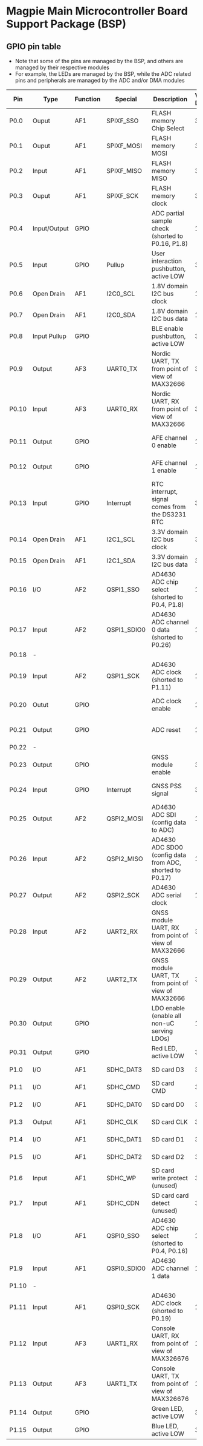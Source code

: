 # Magpie Main Microcontroller Board Support Package (BSP)

## GPIO pin table

- Note that some of the pins are managed by the BSP, and others are managed by their respective modules
- For example, the LEDs are managed by the BSP, while the ADC related pins and peripherals are managed by the ADC and/or DMA modules

| Pin  | Type | Function | Special | Description | Voltage Domain | Managed By |
|------|------|----------|---------|-------------|----------------|------------|
| P0.0 | Ouput | AF1 | SPIXF_SSO | FLASH memory Chip Select | 3.3V | TODO |
| P0.1 | Ouput | AF1 | SPIXF_MOSI | FLASH memory MOSI | 3.3V | TODO |
| P0.2 | Input | AF1 | SPIXF_MISO | FLASH memory MISO | 3.3V | TODO |
| P0.3| Ouput | AF1 | SPIXF_SCK | FLASH memory clock | 3.3V | TODO |
| P0.4 | Input/Output | GPIO | | ADC partial sample check (shorted to P0.16, P1.8) | 1.8V | Audio - DMA module |
| P0.5 | Input | GPIO | Pullup | User interaction pushbutton, active LOW | 3.3V | BSP - pushbutton module |
| P0.6 | Open Drain | AF1 | I2C0_SCL | 1.8V domain I2C bus clock | 1.8V | BSP - I2C module |
| P0.7 | Open Drain | AF1 | I2C0_SDA | 1.8V domain I2C bus data | 1.8V |  BSP - I2C module |
| P0.8 | Input Pullup | GPIO | | BLE enable pushbutton, active LOW | 3.3V | BSP - pushbutton module |
| P0.9 | Output | AF3 | UART0_TX | Nordic UART, TX from point of view of MAX32666 | 3.3V | TODO |
| P0.10 | Input |AF3 | UART0_RX | Nordic UART, RX from point of view of MAX32666 | 3.3V | TODO |
| P0.11 | Output | GPIO |  | AFE channel 0 enable | 1.8V | Audio - AFE control module |
| P0.12 | Output | GPIO |  | AFE channel 1 enable | 1.8V | Audio - AFE control module |
| P0.13 | Input | GPIO | Interrupt | RTC interrupt, signal comes from the DS3231 RTC | 3.3V | Timekeeping - real time clock module |
| P0.14 | Open Drain | AF1 | I2C1_SCL | 3.3V domain I2C bus clock | 3.3V |  BSP - I2C module |
| P0.15 | Open Drain | AF1 | I2C1_SDA | 3.3V domain I2C bus data | 3.3V |  BSP - I2C module |
| P0.16 | I/O | AF2 | QSPI1_SSO | AD4630 ADC chip select (shorted to P0.4, P1.8) | 1.8V | Audio - AD4630 module |
| P0.17 | Input | AF2 | QSPI1_SDIO0 | AD4630 ADC channel 0 data (shorted to P0.26) | 1.8V | Audio - ADC/DMA modules |
| P0.18 | - |  |  |  |  |
| P0.19 | Input | AF2 | QSPI1_SCK | AD4630 ADC clock (shorted to P1.11) | 1.8V | Audio - ADC/DMA modules |
| P0.20 |  Outut | GPIO |  | ADC clock enable | 1.8V | Audio - AD4630 module |
| P0.21 | Output | GPIO | | ADC reset | 1.8V | Audio - AD4630 module |
| P0.22 | - |  |  |  |  |
| P0.23 | Output | GPIO |  | GNSS module enable | 3.3V | Sensors - GNSS module |
| P0.24 | Input | GPIO  | Interrupt | GNSS PSS signal | 3.3V | Sensors - GNSS module |
| P0.25 | Output | AF2 | QSPI2_MOSI | AD4630 ADC SDI (config data to ADC) | 1.8V | Audio - AD4630 module |
| P0.26 | Input | AF2 | QSPI2_MISO | AD4630 ADC SDO0 (config data from ADC, shorted to P0.17) | 1.8V | Audio - AD4630 module |
| P0.27 | Output| AF2 | QSPI2_SCK | AD4630 ADC serial clock | 1.8V | Audio - ADC/DMA modules |
| P0.28 | Input | AF2 | UART2_RX | GNSS module UART, RX from point of view of MAX32666 | 3.3V | Sensors - GNSS module |
| P0.29 | Output | AF2 |UART2_TX | GNSS module UART, TX from point of view of MAX32666 | 3.3V | Sensors - GNSS module |
| P0.30 | Output | GPIO | | LDO enable (enable all non-uC serving LDOs) | 1.8V | TODO |
| P0.31 | Output | GPIO | | Red LED, active LOW | 3.3V | BSP - status LED module |
| P1.0 | I/O | AF1 | SDHC_DAT3 | SD card D3 | 3.3V | SD card module |
| P1.1 | I/O | AF1 | SDHC_CMD | SD card CMD | 3.3V | SD card module |
| P1.2 | I/O | AF1 | SDHC_DAT0 | SD card D0 | 3.3V | SD card module |
| P1.3 | Output | AF1 | SDHC_CLK | SD card CLK | 3.3V | SD card module |
| P1.4 | I/O | AF1 | SDHC_DAT1 | SD card D1 | 3.3V | SD card module |
| P1.5 | I/O | AF1 | SDHC_DAT2 | SD card D2 | 3.3V | SD card module |
| P1.6 | Input | AF1 | SDHC_WP | SD card write protect (unused) | 3.3V | SD card module |
| P1.7 | Input | AF1 | SDHC_CDN | SD card card detect (unused) | 3.3V | SD card module |
| P1.8 | I/O | AF1 | QSPI0_SSO | AD4630 ADC chip select (shorted to P0.4, P0.16) | 1.8V | Audio - ADC/DMA modules |
| P1.9 | Input | AF1 | QSPI0_SDIO0 | AD4630 ADC channel 1 data | 1.8V | Audio - ADC/DMA modules |
| P1.10 | - |  |  |  |  |
| P1.11 | Input | AF1 | QSPI0_SCK | AD4630 ADC clock (shorted to P0.19) | 1.8V | Audio - ADC/DMA modules |
| P1.12 | Input | AF3 | UART1_RX | Console UART, RX from point of view of MAX326676 | 1.8V | BSP - board module |
| P1.13 | Output | AF3 | UART1_TX | Console UART, TX from point of view of MAX326676 | 1.8V | BSP - board module |
| P1.14 | Output | GPIO | | Green LED, active LOW | 3.3V | BSP - status LED module |
| P1.15 | Output | GPIO | | Blue LED, active LOW | 3.3V | BSP - status LED module |
